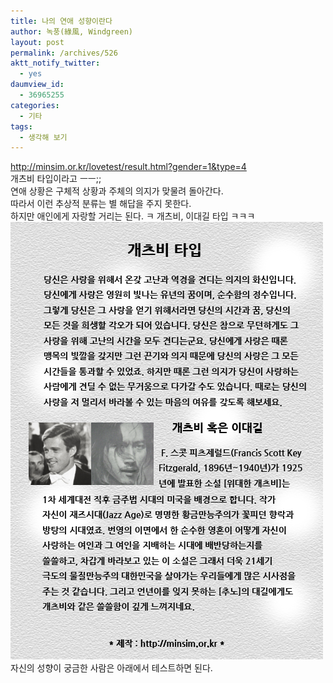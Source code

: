 ```yaml
---
title: 나의 연애 성향이란다
author: 녹풍(綠風, Windgreen)
layout: post
permalink: /archives/526
aktt_notify_twitter:
  - yes
daumview_id:
  - 36965255
categories:
  - 기타
tags:
  - 생각해 보기
---
```

<a target="_blank" href="http://minsim.or.kr/lovetest/result.html?gender=1&type=4">http://minsim.or.kr/lovetest/result.html?gender=1&type=4</a>  
개츠비 타입이라고 ㅡㅡ;;  
연애 상황은 구체적 상황과 주체의 의지가 맞물려 돌아간다.  
따라서 이런 추상적 분류는 별 해답을 주지 못한다.  
하지만 애인에게 자랑할 거리는 된다. ㅋ 개츠비, 이대길 타입 ㅋㅋㅋ  
<img src="/uploads/legacy/old-images/1/cfile29.uf.1358624F4D4BC8ED181CD9.png" class="aligncenter" width="500" height="700" alt="" />자신의 성향이 궁금한 사람은 아래에서 테스트하면 된다.  
<div class="video-container">
  <div class="video-container__inner">
  </div>
</div>